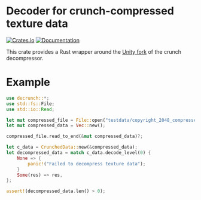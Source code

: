 # Decoder for crunch-compressed texture data
[![Crates.io](https://img.shields.io/crates/v/decrunch.svg)](https://crates.io/crates/decrunch-unity)
[![Documentation](https://docs.rs/decrunch-unity/badge.svg)](https://docs.rs/decrunch-unity)

This crate provides a Rust wrapper around the [Unity fork](https://github.com/Unity-Technologies/crunch) of the crunch decompressor.

# Example

```rust
use decrunch::*;
use std::fs::File;
use std::io::Read;

let mut compressed_file = File::open("testdata/copyright_2048_compressed.dat")?;
let mut compressed_data = Vec::new();

compressed_file.read_to_end(&mut compressed_data)?;

let c_data = CrunchedData::new(&compressed_data);
let decompressed_data = match c_data.decode_level(0) {
    None => {
        panic!("Failed to decompress texture data");
    }
    Some(res) => res,
};

assert!(decompressed_data.len() > 0);
```
